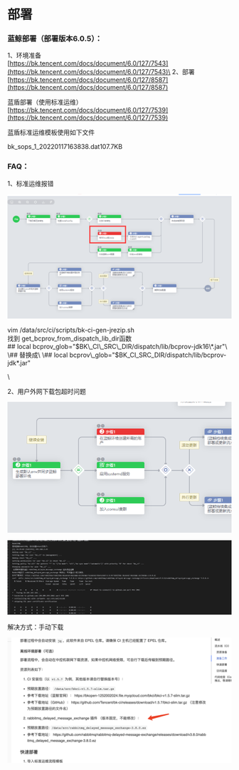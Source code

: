 # 部署

### 蓝鲸部署（部署版本6.0.5）：

1、环境准备\
[https://bk.tencent.com/docs/document/6.0/127/7543](https://bk.tencent.com/docs/document/6.0/127/7543)\
2、部署\
[https://bk.tencent.com/docs/document/6.0/127/8587](https://bk.tencent.com/docs/document/6.0/127/8587)

蓝盾部署（使用标准运维）\
[https://bk.tencent.com/docs/document/6.0/127/7539](https://bk.tencent.com/docs/document/6.0/127/7539)

蓝盾标准运维模板使用如下文件



bk\_sops\_1\_20220117163838.dat107.7KB



### FAQ：

1、标准运维报错

![](<../.gitbook/assets/image (3).png>)

vim /data/src/ci/scripts/bk-ci-gen-jrezip.sh\
找到 get\_bcprov\_from\_dispatch\_lib\_dir函数\
\## local bcprov\_glob="$BK\_CI\_SRC\_DIR/dispatch/lib/bcprov-jdk16\*.jar"\
\## 替换成\
\## local bcprov\_glob="$BK\_CI\_SRC\_DIR/dispatch/lib/bcprov-jdk\*.jar"

\


2、用户外网下载包超时问题

![](<../.gitbook/assets/image (17).png>)

![](<../.gitbook/assets/image (15).png>)

解决方式：手动下载

![](<../.gitbook/assets/image (35).png>)
